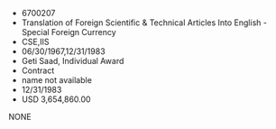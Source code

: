 * 6700207
* Translation of Foreign Scientific & Technical Articles Into English - Special Foreign Currency
* CSE,IIS
* 06/30/1967,12/31/1983
* Geti Saad, Individual Award
* Contract
*   name not available
* 12/31/1983
* USD 3,654,860.00

NONE